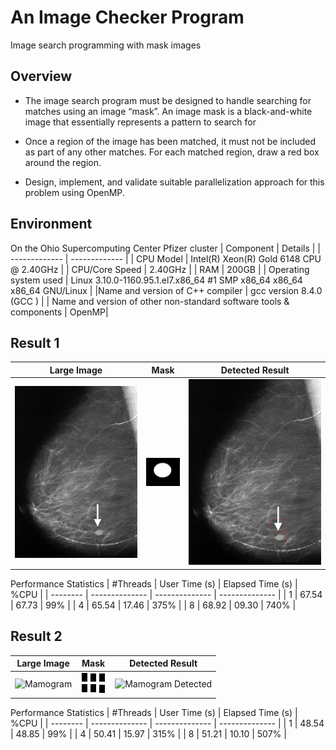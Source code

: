 # An Image Checker Program 
Image search programming with mask images

## Overview
* The image search program must be designed to handle searching for matches using an image “mask”. An image mask is a black-and-white image that essentially represents a pattern to search for

* Once a region of the image has been matched, it must not be included as part of any other matches. For each matched region, draw a red box around the region.

* Design, implement, and validate suitable parallelization approach for this problem using OpenMP.


## Environment
On the Ohio Supercomputing Center Pfizer cluster
| Component  | Details |
| ------------- | ------------- |
| CPU Model  | Intel(R) Xeon(R) Gold 6148 CPU @ 2.40GHz |
| CPU/Core Speed  | 2.40GHz   |
| RAM  | 200GB   |
| Operating system used | Linux 3.10.0-1160.95.1.el7.x86_64 #1 SMP x86_64 x86_64 x86_64 GNU/Linux    |
|Name and version of C++ compiler | gcc version 8.4.0 (GCC )  |
| Name and version of other non-standard software tools & components | OpenMP| 


## Result 1
Large Image             |  Mask                          | Detected Result             |
:-------------------------:|:-------------------------: | :-------------------------: |
![Mamogram](images/Mammogram.png)  |  ![Mamogram Masked](images/Cancer_mask.png) | ![Mamogram Detected](results/image1.png) |

Performance Statistics
| #Threads |	User Time (s) | 	Elapsed Time (s) |	%CPU |
| -------- | -------------- |  -------------- |  -------------- |
| 1	 | 67.54 |	67.73 |	99%  |
| 4	 | 65.54 |	17.46	| 375% |
| 8	 | 68.92	 | 09.30	| 740% |

## Result 2
Large Image             |  Mask                          | Detected Result             |
:-------------------------:|:-------------------------: | :-------------------------: |
![Mamogram](images/MiamiMarcumCenter.png)  |  ![Mamogram Masked](images/WindowPane_mask.png) | ![Mamogram Detected](results/image3.png) |


Performance Statistics
| #Threads |	User Time (s) | 	Elapsed Time (s) |	%CPU |
| -------- | -------------- |  -------------- |  -------------- |
| 1	 | 48.54 |	48.85 |	99%  |
| 4	 | 50.41 |	15.97	| 315% |
| 8	 | 51.21	 | 10.10	| 507% |



